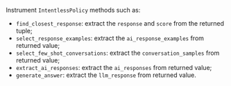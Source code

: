 Instrument `IntentlessPolicy` methods such as:
- `find_closest_response`: extract the `response` and `score` from the returned tuple;
- `select_response_examples`: extract the `ai_response_examples` from returned value;
- `select_few_shot_conversations`: extract the `conversation_samples` from returned value;
- `extract_ai_responses`: extract the `ai_responses` from returned value;
- `generate_answer`: extract the `llm_response` from returned value.

